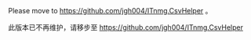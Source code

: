 Please move to https://github.com/jgh004/ITnmg.CsvHelper 。

此版本已不再维护，请移步至 https://github.com/jgh004/ITnmg.CsvHelper
